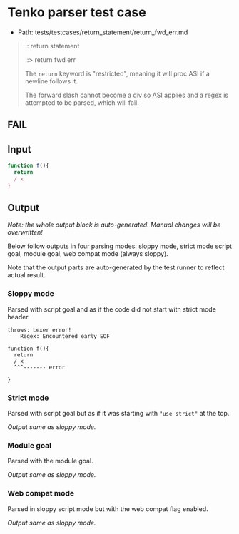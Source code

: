 # Tenko parser test case

- Path: tests/testcases/return_statement/return_fwd_err.md

> :: return statement
>
> ::> return fwd err
>
> The `return` keyword is "restricted", meaning it will proc ASI if a newline follows it.
>
> The forward slash cannot become a div so ASI applies and a regex is attempted to be parsed, which will fail.

## FAIL

## Input

`````js
function f(){
  return
  / x
}
`````

## Output

_Note: the whole output block is auto-generated. Manual changes will be overwritten!_

Below follow outputs in four parsing modes: sloppy mode, strict mode script goal, module goal, web compat mode (always sloppy).

Note that the output parts are auto-generated by the test runner to reflect actual result.

### Sloppy mode

Parsed with script goal and as if the code did not start with strict mode header.

`````
throws: Lexer error!
    Regex: Encountered early EOF

function f(){
  return
  / x
  ^^^------- error

}
`````

### Strict mode

Parsed with script goal but as if it was starting with `"use strict"` at the top.

_Output same as sloppy mode._

### Module goal

Parsed with the module goal.

_Output same as sloppy mode._

### Web compat mode

Parsed in sloppy script mode but with the web compat flag enabled.

_Output same as sloppy mode._
